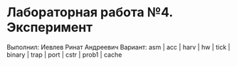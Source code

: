 # Лабораторная работа №4. Эксперимент
Выполнил: Иевлев Ринат Андреевич 
Вариант: asm | acc | harv | hw | tick | binary | trap | port | cstr | prob1 | cache
